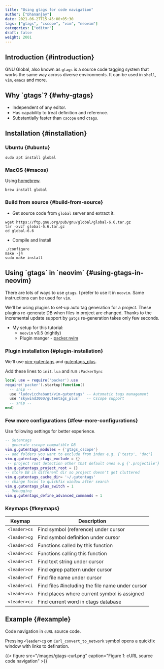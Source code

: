```yaml
---
title: "Using gtags for code navigation"
author: ["Dhananjay"]
date: 2021-06-27T15:45:00+05:30
tags: ["gtags", "cscope", "vim", "neovim"]
categories: ["editor"]
draft: false
weight: 2001
---
```


## Introduction {#introduction}

GNU Global, also known as `gtags` is a source code tagging system that works the same way across diverse environments. It can be used in `shell`, `vim`, `emacs` and more.


## Why \`gtags\`? {#why-gtags}

-   Independent of any editor.
-   Has capability to treat definition and reference.
-   Substantially faster than `cscope` and `ctags`.


## Installation {#installation}


### Ubuntu {#ubuntu}

```shell
sudo apt install global
```


### MacOS {#macos}

Using [homebrew](https://brew.sh).

```shell
brew install global
```


### Build from source {#build-from-source}

-   Get source code from `global` server and extract it.

<!--listend-->

```shell
wget https://ftp.gnu.org/pub/gnu/global/global-6.6.tar.gz
tar -xvzf global-6.6.tar.gz
cd global-6.6
```

-   Compile and Install

<!--listend-->

```shell
./configure
make -j4
sudo make install
```


## Using \`gtags\` in \`neovim\` {#using-gtags-in-neovim}

There are lots of ways to use `gtags`. I prefer to use it in `neovim`. Same instructions can be used for `vim`.

We'll be using plugins to set-up auto tag generation for a project. These plugins re-generate DB when files in project are changed.
Thanks to the incremental update support by `gatgs` re-generation takes only few seconds.

-   My setup for this tutorial:
    -   `neovim` v0.5 (nightly)
    -   Plugin manger - [packer.nvim](https://github.com/wbthomason/packer.nvim)


### Plugin installation {#plugin-installation}

We'll use [vim-gutentags](https://github.com/ludovicchabant/vim-gutentags) and [gutentags\_plus](https://github.com/skywind3000/gutentags%5Fplus).

Add these lines to `init.lua` and run `:PackerSync`

```lua
local use = require('packer').use
require('packer').startup(function()
  -- snip --
  use 'ludovicchabant/vim-gutentags' -- Automatic tags management
  use 'skywind3000/gutentags_plus'   -- Cscope support
  -- snip --
end)
```


### Few more configurations {#few-more-configurations}

Use following settings for better experience.

```lua
-- Gutentags
-- generate cscope compatible DB
vim.g.gutentags_modules = {'gtags_cscope'}
-- add folders you want to exclude from index e.g. {'tests', 'doc'}
vim.g.gutentags_ctags_exclude = {}
 -- project root detection other that default ones e.g {'.projectile'}
vim.g.gutentags_project_root = {}
-- store DB in different dir so project doesn't get cluttered
vim.g.gutentags_cache_dir= '~/.gutentags'
-- change focus to quickfix window after search
vim.g.gutentags_plus_switch = 1
-- Debugging
vim.g.gutentags_define_advanced_commands = 1
```


### Keymaps {#keymaps}

| Keymap       | Description                                      |
|--------------|--------------------------------------------------|
| `<leader>cs` | Find symbol (reference) under cursor             |
| `<leader>cg` | Find symbol definition under cursor              |
| `<leader>cd` | Functions called by this function                |
| `<leader>cc` | Functions calling this function                  |
| `<leader>ct` | Find text string under cursor                    |
| `<leader>ce` | Find egrep pattern under cursor                  |
| `<leader>cf` | Find file name under cursor                      |
| `<leader>ci` | Find files #including the file name under cursor |
| `<leader>ca` | Find places where current symbol is assigned     |
| `<leader>cz` | Find current word in ctags database              |


## Example {#example}

Code navigation in `cURL` source code.

Pressing `<leader>cg` on `Curl_convert_to_network` symbol opens a quickfix window with links to defination.

<a id="orgef435e6"></a>

{{< figure src="/images/gtags-curl.png" caption="Figure 1: cURL source code navigation" >}}
